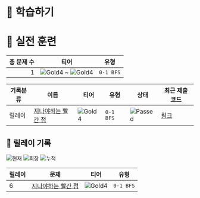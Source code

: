 # 📖 학습하기

# 🥇 실전 훈련
|총 문제 수|티어|유형|
|---:|---|---|
|1|![Gold4][g4] ~ ![Gold4][g4]|`0-1 BFS`|

|기록분류|이름|티어|유형|상태|최근 제출 코드|
|---|---|---|---|---|---|
|릴레이|[지나야하는 빨간 점](https://www.codetree.ai/training-field/search/problems/the-red-dot-that-needs-to-pass)|![Gold4][g4]|`0-1 BFS`|![Passed][passed]|[링크](https://github.com/pinegreen83/codetree-TILs/blob/main/241212/%EC%A7%80%EB%82%98%EC%95%BC%ED%95%98%EB%8A%94%20%EB%B9%A8%EA%B0%84%20%EC%A0%90/the-red-dot-that-needs-to-pass.cpp)|


## 🏃 릴레이 기록
![현재](https://img.shields.io/badge/현재_릴레이-6-%235cb85c.svg?for-the-badge)
![최장](https://img.shields.io/badge/최장_릴레이-34-%23E34F26.svg?for-the-badge)
![누적](https://img.shields.io/badge/누적_릴레이-141-%2300599C.svg?for-the-badge)

|릴레이|문제|티어|유형|
|---|---|---|---|
|6|[지나야하는 빨간 점](https://www.codetree.ai/training-field/search/problems/the-red-dot-that-needs-to-pass)|![Gold4][g4]|`0-1 BFS`|










[b5]: https://img.shields.io/badge/Bronze_5-%235D3E31.svg
[b4]: https://img.shields.io/badge/Bronze_4-%235D3E31.svg
[b3]: https://img.shields.io/badge/Bronze_3-%235D3E31.svg
[b2]: https://img.shields.io/badge/Bronze_2-%235D3E31.svg
[b1]: https://img.shields.io/badge/Bronze_1-%235D3E31.svg
[s5]: https://img.shields.io/badge/Silver_5-%23394960.svg
[s4]: https://img.shields.io/badge/Silver_4-%23394960.svg
[s3]: https://img.shields.io/badge/Silver_3-%23394960.svg
[s2]: https://img.shields.io/badge/Silver_2-%23394960.svg
[s1]: https://img.shields.io/badge/Silver_1-%23394960.svg
[g5]: https://img.shields.io/badge/Gold_5-%23FFC433.svg
[g4]: https://img.shields.io/badge/Gold_4-%23FFC433.svg
[g3]: https://img.shields.io/badge/Gold_3-%23FFC433.svg
[g2]: https://img.shields.io/badge/Gold_2-%23FFC433.svg
[g1]: https://img.shields.io/badge/Gold_1-%23FFC433.svg
[p5]: https://img.shields.io/badge/Platinum_5-%2376DDD8.svg
[p4]: https://img.shields.io/badge/Platinum_4-%2376DDD8.svg
[p3]: https://img.shields.io/badge/Platinum_3-%2376DDD8.svg
[p2]: https://img.shields.io/badge/Platinum_2-%2376DDD8.svg
[p1]: https://img.shields.io/badge/Platinum_1-%2376DDD8.svg
[passed]: https://img.shields.io/badge/Passed-%23009D27.svg
[failed]: https://img.shields.io/badge/Failed-%23D24D57.svg
[easy]: https://img.shields.io/badge/쉬움-%235cb85c.svg?for-the-badge
[medium]: https://img.shields.io/badge/보통-%23FFC433.svg?for-the-badge
[hard]: https://img.shields.io/badge/어려움-%23D24D57.svg?for-the-badge